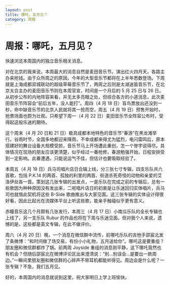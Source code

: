 ```yaml
---
layout: post
title: 哪吒，五月见？
category: 周报
---
```


# 周报：哪吒，五月见？

快速浏览本周国内的独立音乐相关消息。

对在北京的我来说，本周最大的消息自然是麦田音乐节。演出红火四月天，各路主办来抢钱。由于众所周之的原因，今年的大型音乐节都将在上半年悉数登场。下周就是上海成都双城联动的超级草莓音乐节了，两周之后则是太湖迷笛音乐节，在北京太合主办的麦田音乐节则在本周官宣，时间是一个月后的 5 月 25 日与 26 日。从初步公布的内地阵容来看，并无太多亮眼之处，但综合各方的小道消息，此次麦田音乐节阵容会“前后五年，没人能打”。周四（4 月 18 日）盲鸟票放出还没到一秒，命中缺音乐节的北京人民就将其一抢而空，周五（4 月 19 日）预售开始时，抢票场面也蔚为壮观。只希望下周一（4 月 22 日）麦田音乐节全阵容公布时，受得起这般乐迷的期待。

这个周末（4 月 20 日和 21 日）极具成都本地特色的音乐节“春游”在黑龙滩举行。谷雨时节，全国多地都迎来降雨，不幸成都来得尤为猛烈，电闪雷鸣后，原本搭建好的舞台设备大规模受损，音乐节马上开场遭此重创，怎一个惨字说得尽。具体情况在现场的朋友应该更清楚，似乎经过一番抢修，春游勉强开始，日程安排受到一定影响。此番遭遇，只能说运气不佳，但估计也要吸取经验了。

本周五（4 月 19 日）兵马司唱片店日合辑上线，分三张七寸专辑，四支乐队共六首歌，包括 P.K.14 的两首、孤独的利里的两首、街道杀死奇怪的动物和亲爱的艾洛伊丝各一首。策划这几张专辑的出发点，一是乐队在完成之前的专辑后，总有一些歌因为种种原因没有发出来，二呢唱片店日的初衷是让乐迷回归实体唱片，兵马司也就借此契机将这些 B-Side 歌曲推出与大家见面。这三张专辑的实体设计得很好看，因此比起光在流媒体平台上听这些歌，能亲手触碰似乎更有意义。

赤瞳音乐这几个月颇有几张发行，本周三（4 月 17 日）小南瓜乐队的全长专辑也上线了，另一支乐队 Rubur 的作品也将在下周与乐迷见面。但对我个人来说，遗憾的是，这些都是英文专辑，在此不做评价。

周六（4 月 20 日）晚，一个消息在微信群中流传，前哪吒乐队的吉他手邵宸北发了条微博：“和时间做了场交易，有份小小礼物，五月送给你”。哪吒这是要重组？朋友圈和微信群都炸了锅。前两周 Joyside 重组的消息刚平静，这下哪吒竟然也有机会？但随后邵宸北在微博评论区出来澄清说：“别...别误会...是要出一款周边。”一瞬间里朋友圈和微信群的心碎声不带耳机都能听得见。周边会是什么呢？一张专辑？不急，我们五月见。

好的，本周国内的消息就说到这里，祝大家明日上学上班愉快。
